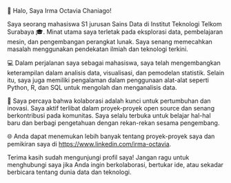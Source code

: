 👋 Halo, Saya Irma Octavia Chaniago!

Saya seorang mahasiswa S1 jurusan Sains Data di Institut Teknologi Telkom Surabaya 🎓. Minat utama saya terletak pada eksplorasi data, pembelajaran mesin, dan pengembangan perangkat lunak. Saya senang memecahkan masalah menggunakan pendekatan ilmiah dan teknologi terkini.

💻 Dalam perjalanan saya sebagai mahasiswa, saya telah mengembangkan keterampilan dalam analisis data, visualisasi, dan pemodelan statistik. Selain itu, saya juga memiliki pengalaman dalam penggunaan alat-alat seperti Python, R, dan SQL untuk mengolah dan menganalisis data.

🚀 Saya percaya bahwa kolaborasi adalah kunci untuk pertumbuhan dan inovasi. Saya aktif terlibat dalam proyek-proyek open source dan senang berkontribusi pada komunitas. Saya selalu terbuka untuk belajar hal-hal baru dan berbagi pengetahuan dengan rekan-rekan sesama pengembang.

🌐 Anda dapat menemukan lebih banyak tentang proyek-proyek saya dan pemikiran saya di https://www.linkedin.com/irma-octavia.

Terima kasih sudah mengunjungi profil saya! Jangan ragu untuk menghubungi saya jika Anda ingin berkolaborasi, bertukar ide, atau sekadar berbicara tentang dunia data dan teknologi.
